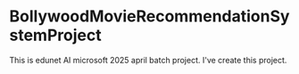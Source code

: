# BollywoodMovieRecommendationSystemProject
This is edunet AI microsoft 2025 april batch project. I've create this project.
